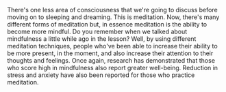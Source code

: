 There's one less area of consciousness that we're going to discuss before
moving on to sleeping and dreaming. This is meditation. Now, there's many
different forms of meditation but, in essence meditation is the ability to
become more mindful. Do you remember when we talked about mindfulness a little
while ago in the lesson? Well, by using different meditation techniques, people
who've been able to increase their ability to be more present, in the moment,
and also increase their attention to their thoughts and feelings. Once again,
research has demonstrated that those who score high in mindfulness also report
greater well-being. Reduction in stress and anxiety have also been reported for
those who practice meditation.
